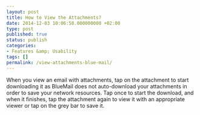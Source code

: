 ```yaml
---
layout: post
title: How to View the Attachments?
date: 2014-12-03 10:06:58.000000000 +02:00
type: post
published: true
status: publish
categories:
- Features &amp; Usability
tags: []
permalink: /view-attachments-blue-mail/
---
```


When you view an email with attachments, tap on the attachment to start downloading it as BlueMail does not auto-download your attachments in order to save your network resources. Tap once to start the download, and when it finishes, tap the attachment again to view it with an appropriate viewer or tap on the grey bar to save it.